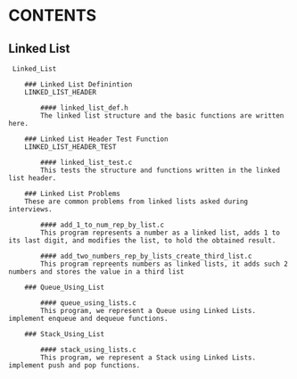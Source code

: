 # CONTENTS


##	 Linked List
	 Linked_List

		### Linked List Definintion
		LINKED_LIST_HEADER

			#### linked_list_def.h
			The linked list structure and the basic functions are written here.

		### Linked List Header Test Function
		LINKED_LIST_HEADER_TEST

			#### linked_list_test.c
			This tests the structure and functions written in the linked list header.

		### Linked List Problems
		These are common problems from linked lists asked during interviews.

			#### add_1_to_num_rep_by_list.c
			This program represents a number as a linked list, adds 1 to its last digit, and modifies the list, to hold the obtained result.

			#### add_two_numbers_rep_by_lists_create_third_list.c
			This program repreents numbers as linked lists, it adds such 2 numbers and stores the value in a third list

		### Queue_Using_List

			#### queue_using_lists.c
			This program, we represent a Queue using Linked Lists. implement enqueue and dequeue functions.

		### Stack_Using_List

			#### stack_using_lists.c
			This program, we represent a Stack using Linked Lists. implement push and pop functions.

